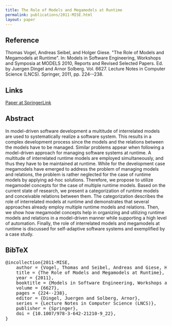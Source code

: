 ```yaml
---
title: The Role of Models and Megamodels at Runtime
permalink: publications/2011-MISE.html
layout: paper
---
```


## Reference
Thomas Vogel, Andreas Seibel, and Holger Giese. "The Role of Models and Megamodels at Runtime". In: Models in Software Engineering, Workshops and Symposia at MODELS 2010, Reports and Revised Selected Papers. Ed. by Juergen Dingel and Arnor Solberg. Vol. 6627. Lecture Notes in Computer Science (LNCS). Springer, 2011, pp. 224--238.

## Links
[Paper at SpringerLink](https://doi.org/10.1007/978-3-642-21210-9_22)

## Abstract
In model-driven software development a multitude of interrelated models are used to systematically realize a software system. This results in a complex development process since the models and the relations between the models have to be managed. Similar problems appear when following a model-driven approach for managing software systems at runtime. A multitude of interrelated runtime models are employed simultaneously, and thus they have to be maintained at runtime. While for the development case megamodels have emerged to address the problem of managing models and relations, the problem is rather neglected for the case of runtime models by applying ad-hoc solutions. Therefore, we propose to utilize megamodel concepts for the case of multiple runtime models. Based on the current state of research, we present a categorization of runtime models and conceivable relations between them. The categorization describes the role of interrelated models at runtime and demonstrates that several approaches already employ multiple runtime models and relations. Then, we show how megamodel concepts help in organizing and utilizing runtime models and relations in a model-driven manner while supporting a high level of automation. Finally, the role of interrelated models and megamodels at runtime is discussed for self-adaptive software systems and exemplified by a case study.

## BibTeX

<div class="bibtex">
<pre>@incollection{2011-MISE,
    author = {Vogel, Thomas and Seibel, Andreas and Giese, Holger},
    title = {The Role of Models and Megamodels at Runtime},
    year = {2011},
    booktitle = {Models in Software Engineering, Workshops and Symposia at MODELS 2010, Reports and Revised Selected Papers},
    volume = {6627},
    pages = {224--238},
    editor = {Dingel, Juergen and Solberg, Arnor},
    series = {Lecture Notes in Computer Science (LNCS)},
    publisher = {Springer},
    doi = {10.1007/978-3-642-21210-9_22},
}</pre>
</div>
